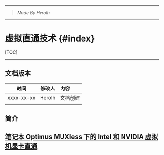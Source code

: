 ----------------------------------------------
> *Made By Herolh*
----------------------------------------------

# 虚拟直通技术 {#index}

[TOC]



 







--------------------------------------------

## 文档版本

|    时间    | 修改人 | 内容     |
| :--------: | :----: | :------- |
| xxxx-xx-xx | Herolh | 文档创建 |
|            |        |          |



## 简介



## [笔记本 Optimus MUXless 下的 Intel 和 NVIDIA 虚拟机显卡直通](http://lantian.pub/article/modify-computer/laptop-intel-nvidia-optimus-passthrough.lantian)

